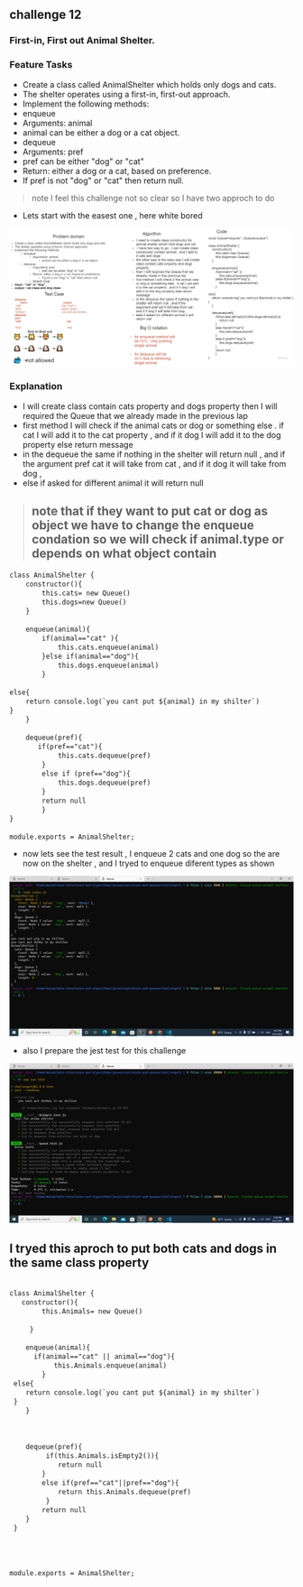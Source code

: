 ## challenge 12 
### First-in, First out Animal Shelter. 

### Feature Tasks
* Create a class called AnimalShelter which holds only dogs and cats.
* The shelter operates using a first-in, first-out approach.
* Implement the following methods:
* enqueue
* Arguments: animal
* animal can be either a dog or a cat object.
* dequeue
* Arguments: pref
* pref can be either "dog" or "cat"
* Return: either a dog or a cat, based on preference.
* If pref is not "dog" or "cat" then return null.

> note I feel this challenge not so clear so I have two approch to do 
* Lets start with the easest one , here white bored 

![link](./Image/white%20bored%20challenge%2012.jpg)


### Explanation 
* I will create class contain cats property and dogs property
then I will required the Queue that we already made in the previous lap
* first method I will check if the animal cats or dog or something else . if cat I will add it to the cat property , and if it dog I will add it to the dog property else return message
* in the dequeue the same if nothing in the shelter will return null , and if the argument pref cat it will take from cat , and if it dog it will take from dog ,
* else if asked for different animal it will return null


> ## note that if they want to put cat or dog as object we have to change the enqueue condation so we will check if animal.type or depends on what object contain 
````
class AnimalShelter {
    constructor(){
        this.cats= new Queue()
        this.dogs=new Queue()
    }

    enqueue(animal){
        if(animal=="cat" ){
            this.cats.enqueue(animal)
        }else if(animal=="dog"){
            this.dogs.enqueue(animal)
        }
        
else{
    return console.log(`you cant put ${animal} in my shilter`)
}
    }

    dequeue(pref){
       if(pref=="cat"){
            this.cats.dequeue(pref)
        }
        else if (pref=="dog"){
            this.dogs.dequeue(pref)
        }
        return null
        } 
}

module.exports = AnimalShelter;
````
* now lets see the test result , I enqueue 2 cats and one dog 
so the are now on the shelter , and I tryed to enqueue diferent types as shown 

![link](./Image/Screenshot%20(322).png)

* also I prepare the jest test for this challenge 

![link](./Image/Screenshot%20(323).png)


## I tryed this aproch to put both cats and dogs in the same class property 

````

class AnimalShelter {
   constructor(){
        this.Animals= new Queue()
        
     }

    enqueue(animal){
      if(animal=="cat" || animal=="dog"){
           this.Animals.enqueue(animal)
        }
 else{
    return console.log(`you cant put ${animal} in my shilter`)
 }
    }



    dequeue(pref){
         if(this.Animals.isEmpty2()){
            return null
        }
        else if(pref=="cat"||pref=="dog"){
            return this.Animals.dequeue(pref)
         }
        return null
    }
 }




module.exports = AnimalShelter;
````


